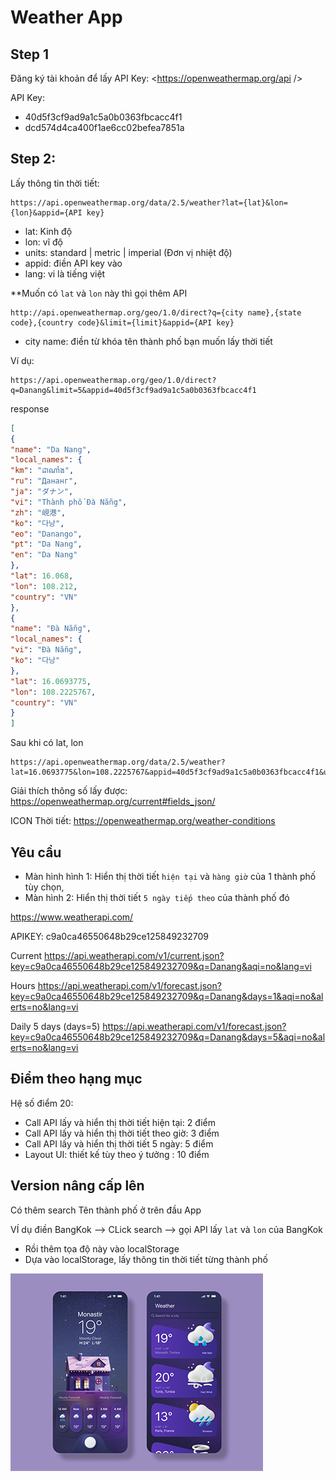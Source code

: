 # Weather App

## Step 1

Đăng ký tài khoản để lấy API Key: <https://openweathermap.org/api />

API Key: 

- 40d5f3cf9ad9a1c5a0b0363fbcacc4f1
- dcd574d4ca400f1ae6cc02befea7851a

## Step 2:

Lấy thông tin thời tiết:

```text
https://api.openweathermap.org/data/2.5/weather?lat={lat}&lon={lon}&appid={API key}
```

- lat: Kinh độ
- lon: vĩ độ
- units: standard | metric  |  imperial (Đơn vị nhiệt độ)
- appid: điền API key vào
- lang: vi là tiếng việt

**Muốn có `lat` và `lon` này thì gọi thêm API 

```text
http://api.openweathermap.org/geo/1.0/direct?q={city name},{state code},{country code}&limit={limit}&appid={API key}
```
- city name: điền từ khóa tên thành phố bạn muốn lấy thời tiết


Ví dụ:

```text
https://api.openweathermap.org/geo/1.0/direct?q=Danang&limit=5&appid=40d5f3cf9ad9a1c5a0b0363fbcacc4f1
```

response

```json
[
{
"name": "Da Nang",
"local_names": {
"km": "ដាណាំង",
"ru": "Дананг",
"ja": "ダナン",
"vi": "Thành phố Đà Nẵng",
"zh": "峴港",
"ko": "다낭",
"eo": "Danango",
"pt": "Da Nang",
"en": "Da Nang"
},
"lat": 16.068,
"lon": 108.212,
"country": "VN"
},
{
"name": "Đà Nẵng",
"local_names": {
"vi": "Đà Nẵng",
"ko": "다낭"
},
"lat": 16.0693775,
"lon": 108.2225767,
"country": "VN"
}
]
```

Sau khi có lat, lon

```text
https://api.openweathermap.org/data/2.5/weather?lat=16.0693775&lon=108.2225767&appid=40d5f3cf9ad9a1c5a0b0363fbcacc4f1&units=metric&lang=vi
```

Giải thích thông số lấy được: <https://openweathermap.org/current#fields_json/>


ICON Thời tiết: <https://openweathermap.org/weather-conditions>

## Yêu cầu

- Màn hình hình 1: Hiển thị thời tiết `hiện tại` và `hàng giờ` của 1 thành phố tùy chọn, 
- Màn hình 2: Hiển thị thời tiết `5 ngày tiếp theo` của thành phố đó


https://www.weatherapi.com/

APIKEY: c9a0ca46550648b29ce125849232709

Current
https://api.weatherapi.com/v1/current.json?key=c9a0ca46550648b29ce125849232709&q=Danang&aqi=no&lang=vi


Hours
https://api.weatherapi.com/v1/forecast.json?key=c9a0ca46550648b29ce125849232709&q=Danang&days=1&aqi=no&alerts=no&lang=vi

Daily 5 days (days=5)
https://api.weatherapi.com/v1/forecast.json?key=c9a0ca46550648b29ce125849232709&q=Danang&days=5&aqi=no&alerts=no&lang=vi

## Điểm theo hạng mục

Hệ số điểm 20:

- Call API lấy và hiển thị thời tiết hiện tại: 2 điểm
- Call API lấy và hiển thị thời tiết theo giờ: 3 điểm
- Call API lấy và hiển thị thời tiết 5 ngày: 5 điểm
- Layout UI: thiết kế tùy theo ý tưởng  : 10 điểm


## Version nâng cấp lên

Có thêm search Tên thành phố ở trên đầu App

VÍ dụ điền BangKok --> CLick search --> gọi API lấy `lat` và `lon` của BangKok
- Rồi thêm tọa độ này vào localStorage
- Dựa vào localStorage, lấy thông tin thời tiết từng thành phố


![app](plan-4.png)